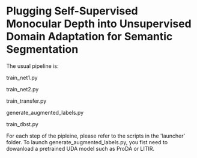 # Plugging Self-Supervised Monocular Depth into Unsupervised Domain Adaptation for Semantic Segmentation

The usual pipeline is:

train_net1.py 

train_net2.py 

train_transfer.py

generate_augmented_labels.py

train_dbst.py

For each step of the pipleine, please refer to the scripts in the 'launcher' folder.
To launch generate_augmented_labels.py, you fist need to dowanload a pretrained UDA model such as ProDA or LITIR.

